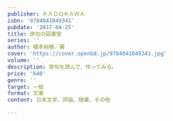 ```yaml
---
publisher: ＫＡＤＯＫＡＷＡ
isbn: '9784041049341'
pubdate: '2017-04-25'
title: 俳句の図書室
series: ''
author: 堀本裕樹／著
cover: 'https://cover.openbd.jp/9784041049341.jpg'
volume: ''
description: 俳句を読んで、作ってみる。
price: '640'
genre: ''
target: 一般
format: 文庫
content: 日本文学、評論、随筆、その他

---
```

